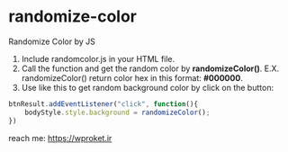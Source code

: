 # randomize-color
Randomize Color by JS

1. Include randomcolor.js in your HTML file.
2. Call the function and get the random color by <strong>randomizeColor()</strong>.
   E.X. randomizeColor() return color hex in this format: <strong>#000000</strong>.
3. Use like this to get random background color by click on the button:
```JavaScript
btnResult.addEventListener("click", function(){
	bodyStyle.style.background = randomizeColor();
})
```

reach me: https://wproket.ir
